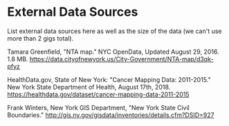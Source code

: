 # External Data Sources

List external data sources here as well as the size of the data (we can't use more than 2 gigs total). 

Tamara Greenfield, "NTA map." NYC OpenData, Updated August 29, 2016. 1.8 MB.  https://data.cityofnewyork.us/City-Government/NTA-map/d3qk-pfyz 

HealthData.gov, State of New York: "Cancer Mapping Data: 2011-2015." New York State Department of Health, August 17th, 2018. https://healthdata.gov/dataset/cancer-mapping-data-2011-2015

Frank Winters, New York GIS Department, "New York State Civil Boundaries." http://gis.ny.gov/gisdata/inventories/details.cfm?DSID=927